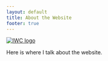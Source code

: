 ```yaml
---
layout: default
title: About the Website
footer: true
---
```


<a href="http://indiewebcamp.com/"><img src="/assets/ico/
indiewebcamp-button.png" alt="IWC logo"/></a>

Here is where I talk about the website.